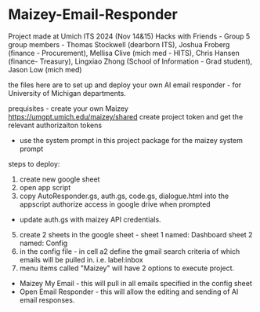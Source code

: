 # Maizey-Email-Responder
Project made at Umich ITS 2024 (Nov 14&15) Hacks with Friends - Group 5 group members - Thomas Stockwell (dearborn ITS), Joshua Froberg (finance - Procurement), Mellisa Clive (mich med - HITS), Chris Hansen (finance- Treasury), Lingxiao Zhong (School of Information - Grad student), Jason Low (mich med)

the files here are to set up and deploy your own AI email responder - for University of Michigan departments.

prequisites - create your own Maizey https://umgpt.umich.edu/maizey/shared create project token and get the relevant authorizaiton tokens

- use the system prompt in this project package for the maizey system prompt
 
steps to deploy:

1. create new google sheet
2. open app script
3. copy AutoResponder.gs, auth.gs, code.gs, dialogue.html into the appscript authorize access in google drive when prompted
 - update auth.gs with maizey API credentials.
5. create 2 sheets in the google sheet - sheet 1 named: Dashboard sheet 2 named: Config
6. in the config file - in cell a2 define the gmail search criteria of which emails will be pulled in. i.e. label:inbox
7. menu items called "Maizey" will have 2 options to execute project.
  - Maizey My Email - this will pull in all emails specified in the config sheet
  - Open Email Responder - this will allow the editing and sending of AI email responses.
